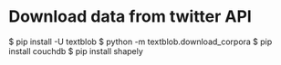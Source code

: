 # Download data from twitter API

$ pip install -U textblob
$ python -m textblob.download_corpora
$ pip install couchdb
$ pip install shapely
